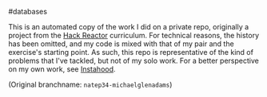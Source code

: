 #databases

This is an automated copy of the work I did on a private repo, originally a project from the [Hack Reactor](http://hackreactor.com) curriculum.  For technical reasons, the history has been omitted, and my code is mixed with that of my pair and the exercise's starting point.  As such, this repo is representative of the kind of problems that I've tackled, but not of my solo work.  For a better perspective on my own work, see [Instahood](https://github.com/michaelglenadams/Instahood).

(Original branchname: `natep34-michaelglenadams`)
